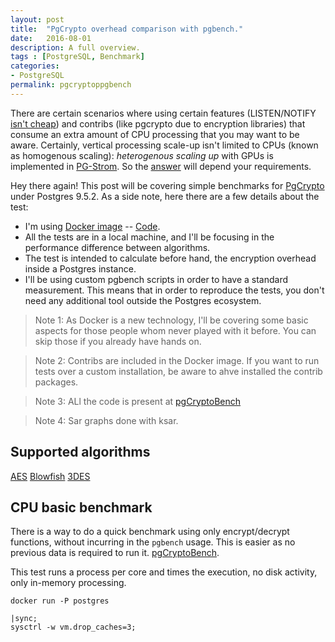 ```yaml
---
layout: post
title:  "PgCrypto overhead comparison with pgbench."
date:   2016-08-01
description: A full overview.
tags : [PostgreSQL, Benchmark]
categories:
- PostgreSQL
permalink: pgcryptoppgbench
---
```


There are certain scenarios where using certain features (LISTEN/NOTIFY [isn't cheap](http://johtopg.blogspot.com.ar/2015/11/listening-connections-arent-cheap.html)) and contribs (like pgcrypto due to encryption libraries) that consume an extra amount of CPU processing that you may want to be aware. Certainly, vertical processing scale-up isn't limited to CPUs (known as homogenous scaling): _heterogenous scaling up_ with GPUs is implemented in [PG-Strom](https://wiki.postgresql.org/wiki/PGStrom). So the [answer](http://dba.stackexchange.com/questions/17092/is-the-cpu-performance-relevant-for-a-database-server) will depend your requirements.


Hey there again! This post will be covering simple benchmarks for [PgCrypto](https://www.postgresql.org/docs/9.5/static/pgcrypto.html) under
Postgres 9.5.2. As a side note, here there are a few details about the test:

- I'm using [Docker image](https://hub.docker.com/_/postgres/) -- [Code](https://github.com/docker-library/postgres/blob/master/9.5/Dockerfile).
- All the tests are in a local machine, and I'll be focusing in the performance difference
   between algorithms.
- The test is intended to calculate before hand, the encryption overhead inside
  a Postgres instance.
- I'll be using custom pgbench scripts in order to have a standard measurement. This
  means that in order to  reproduce the tests, you don't need any additional tool
  outside the Postgres ecosystem.

> Note 1:
> As Docker is a new technology, I'll be covering some basic aspects for those people
> whom never played with it before. You can skip those if you already have hands on.

> Note 2:
> Contribs are included in the Docker image. If you want to run tests over a custom
> installation, be aware to ahve installed the contrib packages.

> Note 3:
> ALl the code is present at [pgCryptoBench](https://github.com/3manuek/pgCryptoBench)

> Note 4:
> Sar graphs done with ksar.

## Supported algorithms

[AES]()
[Blowfish]()
[3DES]()


## CPU basic benchmark

There is a way to do a quick benchmark using only encrypt/decrypt functions, without
incurring in the `pgbench` usage. This is easier as no previous data is required to
run it. [pgCryptoBench](https://github.com/3manuek/pgCryptoBench).

This test runs a process per core and times the execution, no disk activity, only
in-memory processing.


```
docker run -P postgres
```

```
|sync;
sysctrl -w vm.drop_caches=3;
```
